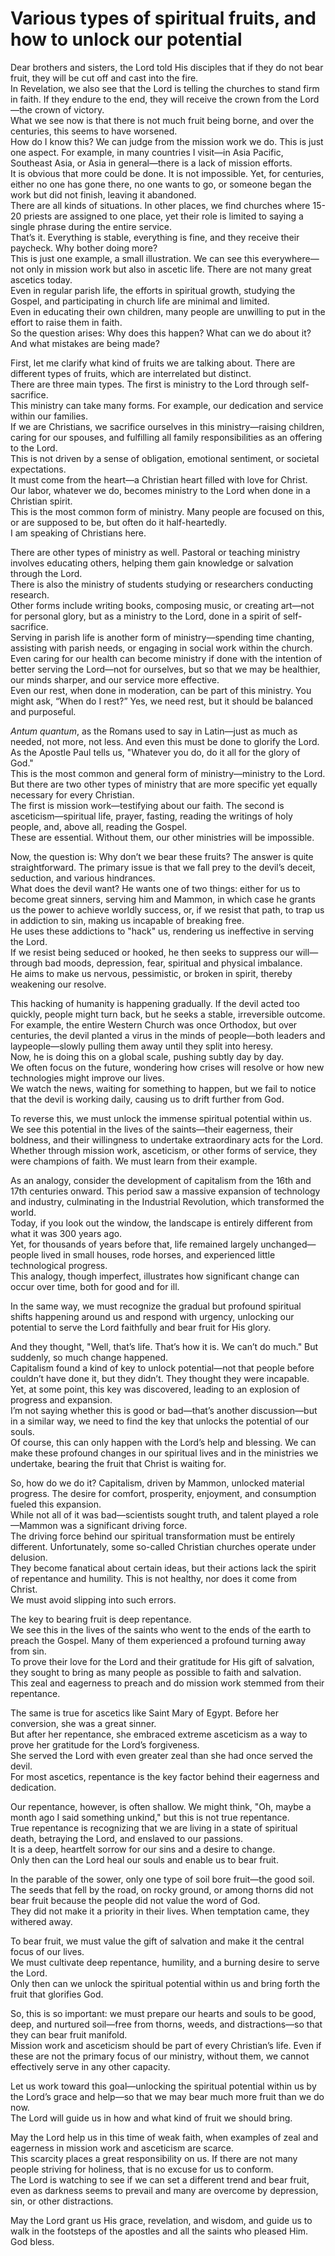 # Various types of spiritual fruits, and how to unlock our potential

Dear brothers and sisters, the Lord told His disciples that if they do not bear fruit, they will be cut off and cast into the fire.  
In Revelation, we also see that the Lord is telling the churches to stand firm in faith. If they endure to the end, they will receive the crown from the Lord—the crown of victory.  
What we see now is that there is not much fruit being borne, and over the centuries, this seems to have worsened.  
How do I know this? We can judge from the mission work we do. This is just one aspect. For example, in many countries I visit—in Asia Pacific, Southeast Asia, or Asia in general—there is a lack of mission efforts.  
It is obvious that more could be done. It is not impossible. Yet, for centuries, either no one has gone there, no one wants to go, or someone began the work but did not finish, leaving it abandoned.  
There are all kinds of situations. In other places, we find churches where 15-20 priests are assigned to one place, yet their role is limited to saying a single phrase during the entire service.  
That’s it. Everything is stable, everything is fine, and they receive their paycheck. Why bother doing more?  
This is just one example, a small illustration. We can see this everywhere—not only in mission work but also in ascetic life. There are not many great ascetics today.  
Even in regular parish life, the efforts in spiritual growth, studying the Gospel, and participating in church life are minimal and limited.  
Even in educating their own children, many people are unwilling to put in the effort to raise them in faith.  
So the question arises: Why does this happen? What can we do about it? And what mistakes are being made?  

First, let me clarify what kind of fruits we are talking about. There are different types of fruits, which are interrelated but distinct.  
There are three main types. The first is ministry to the Lord through self-sacrifice.  
This ministry can take many forms. For example, our dedication and service within our families.  
If we are Christians, we sacrifice ourselves in this ministry—raising children, caring for our spouses, and fulfilling all family responsibilities as an offering to the Lord.  
This is not driven by a sense of obligation, emotional sentiment, or societal expectations.  
It must come from the heart—a Christian heart filled with love for Christ.  
Our labor, whatever we do, becomes ministry to the Lord when done in a Christian spirit.  
This is the most common form of ministry. Many people are focused on this, or are supposed to be, but often do it half-heartedly.  
I am speaking of Christians here.  

There are other types of ministry as well. Pastoral or teaching ministry involves educating others, helping them gain knowledge or salvation through the Lord.  
There is also the ministry of students studying or researchers conducting research.  
Other forms include writing books, composing music, or creating art—not for personal glory, but as a ministry to the Lord, done in a spirit of self-sacrifice.  
Serving in parish life is another form of ministry—spending time chanting, assisting with parish needs, or engaging in social work within the church.  
Even caring for our health can become ministry if done with the intention of better serving the Lord—not for ourselves, but so that we may be healthier, our minds sharper, and our service more effective.  
Even our rest, when done in moderation, can be part of this ministry. You might ask, “When do I rest?” Yes, we need rest, but it should be balanced and purposeful.

*Antum quantum*, as the Romans used to say in Latin—just as much as needed, not more, not less. And even this must be done to glorify the Lord.  
As the Apostle Paul tells us, "Whatever you do, do it all for the glory of God."  
This is the most common and general form of ministry—ministry to the Lord. But there are two other types of ministry that are more specific yet equally necessary for every Christian.  
The first is mission work—testifying about our faith. The second is asceticism—spiritual life, prayer, fasting, reading the writings of holy people, and, above all, reading the Gospel.  
These are essential. Without them, our other ministries will be impossible.  

Now, the question is: Why don’t we bear these fruits? The answer is quite straightforward. The primary issue is that we fall prey to the devil’s deceit, seduction, and various hindrances.  
What does the devil want? He wants one of two things: either for us to become great sinners, serving him and Mammon, in which case he grants us the power to achieve worldly success, or, if we resist that path, to trap us in addiction to sin, making us incapable of breaking free.  
He uses these addictions to "hack" us, rendering us ineffective in serving the Lord.  
If we resist being seduced or hooked, he then seeks to suppress our will—through bad moods, depression, fear, spiritual and physical imbalance.  
He aims to make us nervous, pessimistic, or broken in spirit, thereby weakening our resolve.  

This hacking of humanity is happening gradually. If the devil acted too quickly, people might turn back, but he seeks a stable, irreversible outcome.  
For example, the entire Western Church was once Orthodox, but over centuries, the devil planted a virus in the minds of people—both leaders and laypeople—slowly pulling them away until they split into heresy.  
Now, he is doing this on a global scale, pushing subtly day by day.  
We often focus on the future, wondering how crises will resolve or how new technologies might improve our lives.  
We watch the news, waiting for something to happen, but we fail to notice that the devil is working daily, causing us to drift further from God.  

To reverse this, we must unlock the immense spiritual potential within us.  
We see this potential in the lives of the saints—their eagerness, their boldness, and their willingness to undertake extraordinary acts for the Lord.  
Whether through mission work, asceticism, or other forms of service, they were champions of faith. We must learn from their example.  

As an analogy, consider the development of capitalism from the 16th and 17th centuries onward. This period saw a massive expansion of technology and industry, culminating in the Industrial Revolution, which transformed the world.  
Today, if you look out the window, the landscape is entirely different from what it was 300 years ago.  
Yet, for thousands of years before that, life remained largely unchanged—people lived in small houses, rode horses, and experienced little technological progress.  
This analogy, though imperfect, illustrates how significant change can occur over time, both for good and for ill.  

In the same way, we must recognize the gradual but profound spiritual shifts happening around us and respond with urgency, unlocking our potential to serve the Lord faithfully and bear fruit for His glory.

And they thought, "Well, that’s life. That’s how it is. We can’t do much." But suddenly, so much change happened.  
Capitalism found a kind of key to unlock potential—not that people before couldn’t have done it, but they didn’t. They thought they were incapable. Yet, at some point, this key was discovered, leading to an explosion of progress and expansion.  
I’m not saying whether this is good or bad—that’s another discussion—but in a similar way, we need to find the key that unlocks the potential of our souls.  
Of course, this can only happen with the Lord’s help and blessing. We can make these profound changes in our spiritual lives and in the ministries we undertake, bearing the fruit that Christ is waiting for.  

So, how do we do it? Capitalism, driven by Mammon, unlocked material progress. The desire for comfort, prosperity, enjoyment, and consumption fueled this expansion.  
While not all of it was bad—scientists sought truth, and talent played a role—Mammon was a significant driving force.  
The driving force behind our spiritual transformation must be entirely different. Unfortunately, some so-called Christian churches operate under delusion.  
They become fanatical about certain ideas, but their actions lack the spirit of repentance and humility. This is not healthy, nor does it come from Christ.  
We must avoid slipping into such errors.  

The key to bearing fruit is deep repentance.  
We see this in the lives of the saints who went to the ends of the earth to preach the Gospel. Many of them experienced a profound turning away from sin.  
To prove their love for the Lord and their gratitude for His gift of salvation, they sought to bring as many people as possible to faith and salvation.  
This zeal and eagerness to preach and do mission work stemmed from their repentance.  

The same is true for ascetics like Saint Mary of Egypt. Before her conversion, she was a great sinner.  
But after her repentance, she embraced extreme asceticism as a way to prove her gratitude for the Lord’s forgiveness.  
She served the Lord with even greater zeal than she had once served the devil.  
For most ascetics, repentance is the key factor behind their eagerness and dedication.  

Our repentance, however, is often shallow. We might think, "Oh, maybe a month ago I said something unkind," but this is not true repentance.  
True repentance is recognizing that we are living in a state of spiritual death, betraying the Lord, and enslaved to our passions.  
It is a deep, heartfelt sorrow for our sins and a desire to change.  
Only then can the Lord heal our souls and enable us to bear fruit.  

In the parable of the sower, only one type of soil bore fruit—the good soil.  
The seeds that fell by the road, on rocky ground, or among thorns did not bear fruit because the people did not value the word of God.  
They did not make it a priority in their lives. When temptation came, they withered away.  

To bear fruit, we must value the gift of salvation and make it the central focus of our lives.  
We must cultivate deep repentance, humility, and a burning desire to serve the Lord.  
Only then can we unlock the spiritual potential within us and bring forth the fruit that glorifies God.

So, this is so important: we must prepare our hearts and souls to be good, deep, and nurtured soil—free from thorns, weeds, and distractions—so that they can bear fruit manifold.  
Mission work and asceticism should be part of every Christian’s life. Even if these are not the primary focus of our ministry, without them, we cannot effectively serve in any other capacity.  

Let us work toward this goal—unlocking the spiritual potential within us by the Lord’s grace and help—so that we may bear much more fruit than we do now.  
The Lord will guide us in how and what kind of fruit we should bring.  

May the Lord help us in this time of weak faith, when examples of zeal and eagerness in mission work and asceticism are scarce.  
This scarcity places a great responsibility on us. If there are not many people striving for holiness, that is no excuse for us to conform.  
The Lord is watching to see if we can set a different trend and bear fruit, even as darkness seems to prevail and many are overcome by depression, sin, or other distractions.  

May the Lord grant us His grace, revelation, and wisdom, and guide us to walk in the footsteps of the apostles and all the saints who pleased Him.  
God bless.

